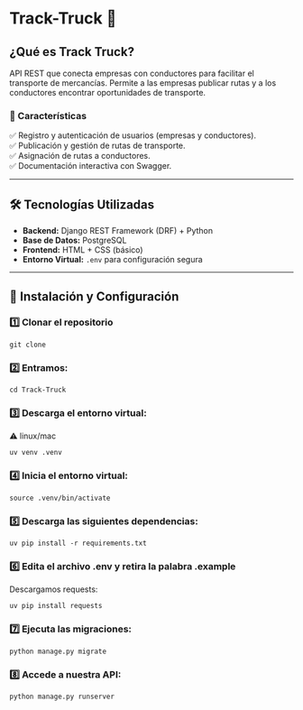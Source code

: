 # Track-Truck 🚚

## ¿Qué es Track Truck?

API REST que conecta empresas con conductores para facilitar el transporte de mercancías.
Permite a las empresas publicar rutas y a los conductores encontrar oportunidades de transporte.

### 🌟 Características
✅ Registro y autenticación de usuarios (empresas y conductores).  
✅ Publicación y gestión de rutas de transporte.  
✅ Asignación de rutas a conductores.  
✅ Documentación interactiva con Swagger. 

---

## 🛠️ Tecnologías Utilizadas

- **Backend:** Django REST Framework (DRF) + Python  
- **Base de Datos:** PostgreSQL  
- **Frontend:** HTML + CSS (básico)  
- **Entorno Virtual:** `.env` para configuración segura  

---

## 🚀 Instalación y Configuración

### 1️⃣ Clonar el repositorio

```textplain
git clone
```
### 2️⃣ Entramos:

```textplain
cd Track-Truck
```

### 3️⃣ Descarga el entorno virtual:
⚠️ linux/mac
```textplain
uv venv .venv
```

### 4️⃣ Inicia el entorno virtual:

```textplain
source .venv/bin/activate
```

### 5️⃣ Descarga las siguientes dependencias:
```textplain
uv pip install -r requirements.txt
```

### 6️⃣ Edita el archivo .env y retira la palabra .example

Descargamos requests:

```textplain
uv pip install requests
```
### 7️⃣ Ejecuta las migraciones:

```texplain
python manage.py migrate
```

### 8️⃣ Accede a nuestra API:

```textplain
python manage.py runserver
```
